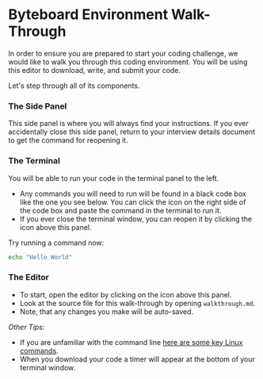 # Byteboard Environment Walk-Through

In order to ensure you are prepared to start your coding challenge, we would like to walk you through this coding environment.
You will be using this editor to download, write, and submit your code.

Let's step through all of its components.

### The Side Panel
This side panel is where you will always find your instructions. If you ever accidentally close this side panel, return to your interview details document to get the command for reopening it.

### The Terminal

You will be able to run your code in the terminal panel to the left.
* Any commands you will need to run will be found in a black code box like the one you see below.
You can click the  <walkthrough-cloud-shell-icon></walkthrough-cloud-shell-icon> icon on the right side of the code box and paste the command in the terminal to run it.
* If you ever close the terminal window, you can reopen it by clicking the <walkthrough-cloud-shell-icon></walkthrough-cloud-shell-icon> icon above this panel.

Try running a command now:

```bash
echo "Hello World"
```

### The Editor

*  To start, open the editor by clicking on the <walkthrough-cloud-shell-editor-icon></walkthrough-cloud-shell-editor-icon> icon above this panel.
*  Look at the source file for this walk-through by opening `walkthrough.md`.
*  Note, that any changes you make will be auto-saved.

*Other Tips:*
* If you are unfamiliar with the command line [here are some key Linux commands](http://www.informit.com/blogs/blog.aspx?uk=The-10-Most-Important-Linux-Commands).
* When you download your code a timer will appear at the bottom of your terminal window. 

